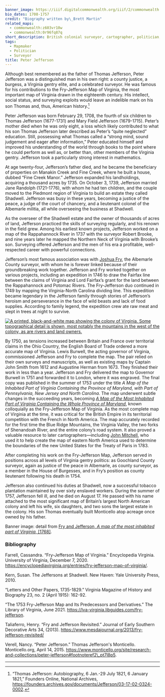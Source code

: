 ```yaml
---
banner_image: https://iiif.digitalcommonwealth.org/iiif/2/commonwealth:q524mt69t/6312,6941,8728,3981/,1200/0/default.jpg
bio_dates: 1708-1757
credit: "Biography written by\_Brett Martin"
related_maps:
  - commonwealth:z603vr10w
  - commonwealth:0r96fq87q
short_description: British colonial surveyor, cartographer, politician, and planter
tags:
  - Mapmaker
  - Politician
  - Surveyor
title: Peter Jefferson
---
```

Although best remembered as the father of Thomas Jefferson, Peter Jefferson was a distinguished man in his own right: a county justice, a burgess, a Virginia gentry elite, and a celebrated surveyor. He was famous for his contributions to the Fry-Jefferson Map of Virginia, the most important map of Virginia drawn in the eighteenth century. His intellect, social status, and surveying exploits would leave an indelible mark on his son Thomas and, thus, American history.[^1]

Peter Jefferson was born February 29, 1708, the fourth of six children to Thomas Jefferson (1677-1731) and Mary Field Jefferson (1679-1715). Peter’s mother died when he was only eight, a loss which likely contributed to what his son Thomas Jefferson later described as Peter’s “quite neglected” education. Still, possessing what Thomas called a “strong mind, sound judgement and eager after information,” Peter educated himself and improved his understanding of the world through books to the point where he could perform as well as, or better than, other members of the Virginia gentry. Jefferson took a particularly strong interest in mathematics.

At age twenty-four, Jefferson’s father died, and he became the beneficiary of properties on Manakin Creek and Fine Creek, where he built a house, dubbed “Fine Creek Manor.” Jefferson expanded his landholdings, acquiring a thousand acres by 1735. On October 3, 1739, Jefferson married Jane Randolph (1721-1776), with whom he had ten children, and the couple moved to the Piedmont region of Virginia to build an estate they called Shadwell. Jefferson was busy in these years, becoming a justice of the peace, a judge of the court of chancery, and a lieutenant colonel of the Albemarle militia, all while overseeing the business at Shadwell.

As the overseer of the Shadwell estate and the owner of thousands of acres of land, Jefferson practiced the skills of surveying regularly, and his renown in the field grew. Among his earliest known projects, Jefferson worked on a map of the Rappahannock River in 1737 with the surveyor Robert Brooke, and nine years later he mapped the Northern Neck of Virginia with Brooke’s son. Surveying offered Jefferson and the men of his era a profitable, well-respected career with powerful connections.

Jefferson’s most famous association was with [Joshua Fry](/people/joshua-fry), the Albemarle County surveyor, with whom he is forever linked because of their groundbreaking work together. Jefferson and Fry worked together on various projects, including an expedition in 1746 to draw the Fairfax line between the claims of Virginia and Lord Fairfax’s grant for the land between the Rappahannock and Potomac Rivers. The Fry-Jefferson duo continued in 1749 by mapping the Virginia-North Carolina dividing line. This expedition became legendary in the Jefferson family through stories of Jefferson’s heroism and perseverance in the face of wild beasts and lack of food supplies. According to family legend, the expedition crew ate raw meat and slept in trees at night to survive.

[![A printed, black-and-white map showing the colony of Virginia. Some topographical detail is shown, most notably the mountains in the west of the colony, as are rivers and land owners.](https://iiif.digitalcommonwealth.org/iiif/2/commonwealth:z603vr115/90,501,9046,5816/800,/0/default.jpg "Joshua Fry and Peter Jefferson's \"A map of the most inhabited part of Virginia\", better known as the Fry-Jefferson Map.")](/maps/commonwealth:z603vr10w)

By 1750, as tensions increased between Britain and France over territorial claims in the Ohio Country, the English Board of Trade ordered a more accurate map of Virginia. Lewis Burwell, the acting governor of Virginia, commissioned Jefferson and Fry to complete the map. The pair relied on their own surveys and manuscripts, as well as existing maps by Captain John Smith from 1612 and Augustine Herman from 1673. They finished their work in less than a year. Jefferson and Fry delivered the map to Governor Burwell in 1751 and forwarded it to London, where it was engraved. The final copy was published in the summer of 1753 under the title _A Map of the Inhabited Part of Virginia Containing the Province of Maryland, with Part of Pennsylvania, New Jersey and North Carolina_. The map underwent subtle changes in the succeeding years, becoming [_A Map of the Most Inhabited Part of Virginia Containing the Whole Province of Maryland_](/maps/commonwealth:z603vr10w), known colloquially as the Fry-Jefferson Map of Virginia. As the most complete map of Virginia at the time, it was critical for the British Empire in its territorial competition with the French in North America. The map accurately recorded for the first time the Blue Ridge Mountains, the Virginia Valley, the two forks of Shenandoah River, and the entire colony’s road system. It also proved a valuable resource to later cartographers—including [John Mitchell](/people/john-mitchell), who used it to help create the map of eastern North America used to determine the boundaries of the new United States for the Treaty of Paris in 1783.

After completing his work on the Fry-Jefferson Map, Jefferson served in positions across all levels of Virginia gentry politics: as Goochland County surveyor, again as justice of the peace in Albemarle, as county surveyor, as a member in the House of Burgesses, and in Fry’s position as county lieutenant following his death in 1754.

Jefferson also continued his duties at Shadwell, now a successful tobacco plantation maintained by over sixty enslaved workers. During the summer of 1757, Jefferson fell ill, and he died on August 17. He passed with his name attached to the most significant map of Britain’s largest North American colony and left his wife, six daughters, and two sons the largest estate in the colony. His son Thomas eventually built Monticello atop acreage once owned by his father.

Banner image: detail from [Fry and Jefferson, _A map of the most inhabited part of Virginia,_ \[1768\]](/maps/commonwealth:q524mt68j).

[^1]: “Thomas Jefferson: Autobiography, 6 Jan.-29 July 1821, 6 January 1821,” Founders Online, National Archives, https://founders.archives.gov/documents/Jefferson/03-17-02-0324-0002.

### Bibliography

Farrell, Cassandra. “Fry-Jefferson Map of Virginia.” Encyclopedia Virginia. University of Virginia, December 7, 2020. https://encyclopediavirginia.org/entries/fry-jefferson-map-of-virginia/.

Kern, Susan. The Jeffersons at Shadwell. New Haven: Yale University Press, 2010.

“Letters and Other Papers, 1735-1829.” Virginia Magazine of History and Biography 23, no. 2 (April 1915): 162-92.

“The 1753 Fry-Jefferson Map and Its Predecessors and Derivatives.” The Library of Virginia, June 2021. https://lva-virginia.libguides.com/fry-jefferson.

Taliaferro, Henry. “Fry and Jefferson Revisited.” Journal of Early Southern Decorative Arts 34, (2013). https://www.mesdajournal.org/2013/fry-jefferson-revisited/

Verell, Nancy. “Peter Jefferson.” Thomas Jefferson's Monticello. Monticello.org, April 14, 2015. https://www.monticello.org/site/research-and-collections/peter-jefferson#footnoteref2\_pt7l8p5.

***